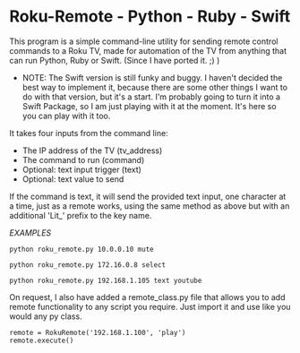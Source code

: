 # Roku-Remote - Python - Ruby - Swift
This program is a simple command-line utility for sending remote control commands to a Roku TV, made for automation of the TV from anything that can run Python, Ruby or Swift. (Since I have ported it. ;) ) 

- NOTE: The Swift version is still funky and buggy. I haven't decided the best way to implement it, because there are some other things I want to do with that version, but it's a start. I'm probably going to turn it into a Swift Package, so I am just playing with it at the moment. It's here so you can play with it too.

It takes four inputs from the command line:
 - The IP address of the TV (tv_address)
 - The command to run (command)
 - Optional: text input trigger (text)
 - Optional: text value to send

If the command is text, it will send the provided text input, one character at a time, just as a remote works, using the same method as above but with an additional 'Lit_' prefix to the key name.

*EXAMPLES*

`python roku_remote.py 10.0.0.10 mute`

`python roku_remote.py 172.16.0.8 select`

`python roku_remote.py 192.168.1.105 text youtube`


On request, I also have added a remote_class.py file that allows you to add remote functionality to any script you require. Just import it and use like you would any py class.

```
remote = RokuRemote('192.168.1.100', 'play')
remote.execute()
```